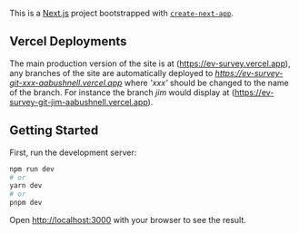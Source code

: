 This is a [Next.js](https://nextjs.org/) project bootstrapped with [`create-next-app`](https://github.com/vercel/next.js/tree/canary/packages/create-next-app).

## Vercel Deployments

The main production version of the site is at (https://ev-survey.vercel.app), any branches of the site are automatically deployed to *https://ev-survey-git-xxx-aabushnell.vercel.app* where *'xxx'* should be changed to the name of the branch. For instance the branch *jim* would display at (https://ev-survey-git-jim-aabushnell.vercel.app).

## Getting Started

First, run the development server:

```bash
npm run dev
# or
yarn dev
# or
pnpm dev
```

Open [http://localhost:3000](http://localhost:3000) with your browser to see the result.
